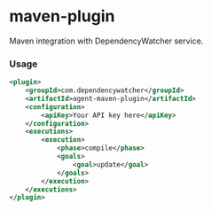 maven-plugin
============

Maven integration with DependencyWatcher service.

### Usage ###

```xml
<plugin>
	<groupId>com.dependencywatcher</groupId>
	<artifactId>agent-maven-plugin</artifactId>
	<configuration>
		<apiKey>Your API key here</apiKey>
	</configuration>
	<executions>
		<execution>
			<phase>compile</phase>
			<goals>
				<goal>update</goal>
			</goals>
		</execution>
	</executions>
</plugin>
```

